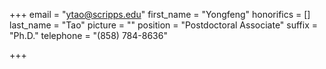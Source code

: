 +++
email = "ytao@scripps.edu"
first_name = "Yongfeng"
honorifics = []
last_name = "Tao"
picture = ""
position = "Postdoctoral Associate"
suffix = "Ph.D."
telephone = "(858) 784-8636"

+++
